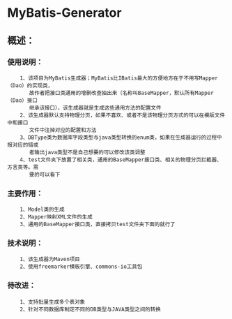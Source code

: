 
MyBatis-Generator
=================

概述：
----------------------------------
### 使用说明：
		1、该项目为MyBatis生成器；MyBatis比IBatis最大的方便地方在于不用写Mapper（Dao）的实现类，
		   故作者把接口类通用的增删改查抽出来（名称叫BaseMapper，默认所有Mapper（Dao）接口
		   继承该接口），该生成器就是生成这些通用方法的配置文件
		2、该生成器默认支持物理分页，如果不喜欢、或者不是该物理分页方式的可以在模版文件中和接口
		   文件中注掉对应的配置和方法
		3、DBType类为数据库字段类型与java类型转换的enum类，如果在生成器运行的过程中报对应的错或
		   者输出java类型不是自己想要的可以修改该类调整
		4、test文件夹下放置了相关类，通用的BaseMapper接口类、相关的物理分页拦截器、方言类等。需
		   要的可以看下

### 主要作用：
        1、Model类的生成
        2、Mapper映射XML文件的生成
        3、通用的BaseMapper接口类，直接拷贝test文件夹下面的就行了

### 技术说明：
		1、该生成器为Maven项目
		2、使用freemarker模板引擎、commons-io工具包



### 待改进：
        1、支持批量生成多个表对象
        2、针对不同数据库制定不同的DB类型与JAVA类型之间的转换

